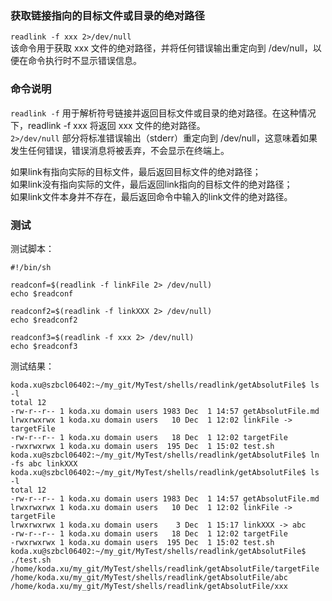 ### 获取链接指向的目标文件或目录的绝对路径   
`readlink -f xxx 2>/dev/null`   
该命令用于获取 xxx 文件的绝对路径，并将任何错误输出重定向到 /dev/null，以便在命令执行时不显示错误信息。   

### 命令说明
`readlink -f` 用于解析符号链接并返回目标文件或目录的绝对路径。在这种情况下，readlink -f xxx 将返回 xxx 文件的绝对路径。   
`2>/dev/null` 部分将标准错误输出（stderr）重定向到 /dev/null，这意味着如果发生任何错误，错误消息将被丢弃，不会显示在终端上。   

如果link有指向实际的目标文件，最后返回目标文件的绝对路径；   
如果link没有指向实际的文件，最后返回link指向的目标文件的绝对路径；   
如果link文件本身并不存在，最后返回命令中输入的link文件的绝对路径。   

### 测试   
测试脚本：   
```
#!/bin/sh

readconf=$(readlink -f linkFile 2> /dev/null)
echo $readconf

readconf2=$(readlink -f linkXXX 2> /dev/null)
echo $readconf2

readconf3=$(readlink -f xxx 2> /dev/null)
echo $readconf3
```

测试结果：  
```
koda.xu@szbcl06402:~/my_git/MyTest/shells/readlink/getAbsolutFile$ ls -l
total 12
-rw-r--r-- 1 koda.xu domain users 1983 Dec  1 14:57 getAbsolutFile.md
lrwxrwxrwx 1 koda.xu domain users   10 Dec  1 12:02 linkFile -> targetFile
-rw-r--r-- 1 koda.xu domain users   18 Dec  1 12:02 targetFile
-rwxrwxrwx 1 koda.xu domain users  195 Dec  1 15:02 test.sh
koda.xu@szbcl06402:~/my_git/MyTest/shells/readlink/getAbsolutFile$ ln -fs abc linkXXX
koda.xu@szbcl06402:~/my_git/MyTest/shells/readlink/getAbsolutFile$ ls -l
total 12
-rw-r--r-- 1 koda.xu domain users 1983 Dec  1 14:57 getAbsolutFile.md
lrwxrwxrwx 1 koda.xu domain users   10 Dec  1 12:02 linkFile -> targetFile
lrwxrwxrwx 1 koda.xu domain users    3 Dec  1 15:17 linkXXX -> abc
-rw-r--r-- 1 koda.xu domain users   18 Dec  1 12:02 targetFile
-rwxrwxrwx 1 koda.xu domain users  195 Dec  1 15:02 test.sh
koda.xu@szbcl06402:~/my_git/MyTest/shells/readlink/getAbsolutFile$ ./test.sh
/home/koda.xu/my_git/MyTest/shells/readlink/getAbsolutFile/targetFile
/home/koda.xu/my_git/MyTest/shells/readlink/getAbsolutFile/abc
/home/koda.xu/my_git/MyTest/shells/readlink/getAbsolutFile/xxx
```


